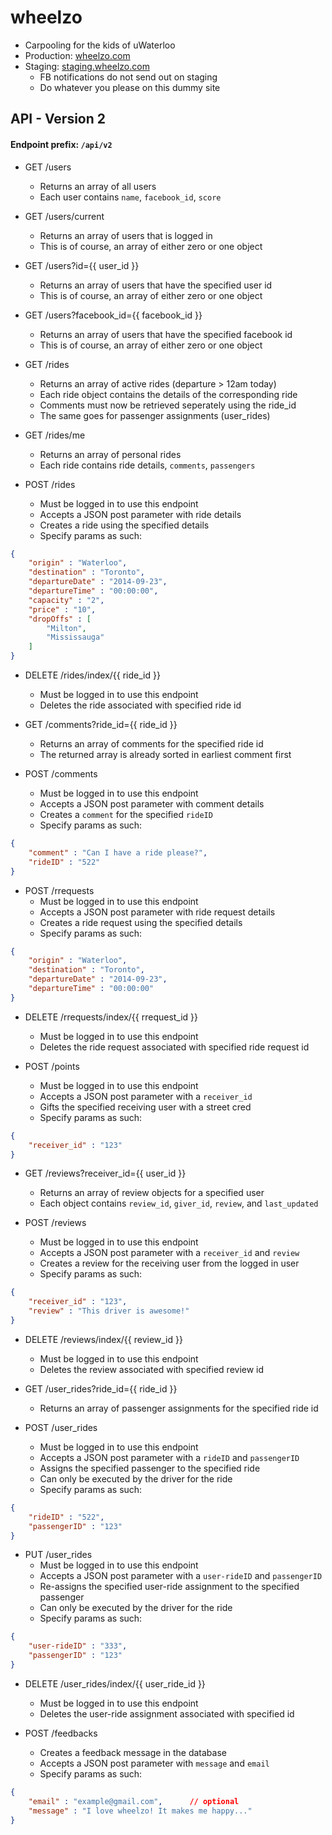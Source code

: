wheelzo
========
- Carpooling for the kids of uWaterloo
- Production: [wheelzo.com](https://wheelzo.com)
- Staging: [staging.wheelzo.com](http://staging.wheelzo.com)
    - FB notifications do not send out on staging
    - Do whatever you please on this dummy site

## API - Version 2 
#### Endpoint prefix: `/api/v2`

- GET /users
    - Returns an array of all users
    - Each user contains `name`, `facebook_id`, `score`

- GET /users/current
    - Returns an array of users that is logged in
    - This is of course, an array of either zero or one object

- GET /users?id={{ user_id }}
    - Returns an array of users that have the specified user id
    - This is of course, an array of either zero or one object

- GET /users?facebook_id={{ facebook_id }}
    - Returns an array of users that have the specified facebook id
    - This is of course, an array of either zero or one object

- GET /rides
    - Returns an array of active rides (departure > 12am today)
    - Each ride object contains the details of the corresponding ride
    - Comments must now be retrieved seperately using the ride_id
    - The same goes for passenger assignments (user_rides)

- GET /rides/me
    - Returns an array of personal rides
    - Each ride contains ride details, `comments`, `passengers`
    
- POST /rides
    - Must be logged in to use this endpoint
    - Accepts a JSON post parameter with ride details
    - Creates a ride using the specified details
    - Specify params as such:
```json
{   
    "origin" : "Waterloo", 
    "destination" : "Toronto",
    "departureDate" : "2014-09-23",
    "departureTime" : "00:00:00",
    "capacity" : "2",
    "price" : "10",
    "dropOffs" : [
        "Milton",
        "Mississauga"
    ]
}
```
    
- DELETE /rides/index/{{ ride_id }}
    - Must be logged in to use this endpoint
    - Deletes the ride associated with specified ride id
    
- GET /comments?ride_id={{ ride_id }}
    - Returns an array of comments for the specified ride id
    - The returned array is already sorted in earliest comment first

- POST /comments
    - Must be logged in to use this endpoint
    - Accepts a JSON post parameter with comment details
    - Creates a `comment` for the specified `rideID`
    - Specify params as such:
```json
{   
    "comment" : "Can I have a ride please?", 
    "rideID" : "522" 
}
```

- POST /rrequests
    - Must be logged in to use this endpoint
    - Accepts a JSON post parameter with ride request details
    - Creates a ride request using the specified details
    - Specify params as such:
```json
{   
    "origin" : "Waterloo", 
    "destination" : "Toronto",
    "departureDate" : "2014-09-23",
    "departureTime" : "00:00:00"
}
```

- DELETE /rrequests/index/{{ rrequest_id }}
    - Must be logged in to use this endpoint
    - Deletes the ride request associated with specified ride request id

- POST /points
    - Must be logged in to use this endpoint
    - Accepts a JSON post parameter with a `receiver_id`
    - Gifts the specified receiving user with a street cred
    - Specify params as such:
```json
{   
    "receiver_id" : "123"
}
```

- GET /reviews?receiver_id={{ user_id }}
    - Returns an array of review objects for a specified user
    - Each object contains `review_id`, `giver_id`, `review`, and `last_updated`

- POST /reviews
    - Must be logged in to use this endpoint
    - Accepts a JSON post parameter with a `receiver_id` and `review`
    - Creates a review for the receiving user from the logged in user
    - Specify params as such:
```json
{   
    "receiver_id" : "123",
    "review" : "This driver is awesome!"
}
```

- DELETE /reviews/index/{{ review_id }}
    - Must be logged in to use this endpoint
    - Deletes the review associated with specified review id

- GET /user_rides?ride_id={{ ride_id }}
    - Returns an array of passenger assignments for the specified ride id

- POST /user_rides
    - Must be logged in to use this endpoint
    - Accepts a JSON post parameter with a `rideID` and `passengerID`
    - Assigns the specified passenger to the specified ride
    - Can only be executed by the driver for the ride
    - Specify params as such:
```json
{   
    "rideID" : "522",
    "passengerID" : "123"
}
```

- PUT /user_rides
    - Must be logged in to use this endpoint
    - Accepts a JSON post parameter with a `user-rideID` and `passengerID`
    - Re-assigns the specified user-ride assignment to the specified passenger
    - Can only be executed by the driver for the ride
    - Specify params as such:
```json
{   
    "user-rideID" : "333",
    "passengerID" : "123"
}
```

- DELETE /user_rides/index/{{ user_ride_id }}
    - Must be logged in to use this endpoint
    - Deletes the user-ride assignment associated with specified id

- POST /feedbacks
    - Creates a feedback message in the database
    - Accepts a JSON post parameter with `message` and `email`
    - Specify params as such:
```json
{   
    "email" : "example@gmail.com",      // optional
    "message" : "I love wheelzo! It makes me happy..." 
}
```
